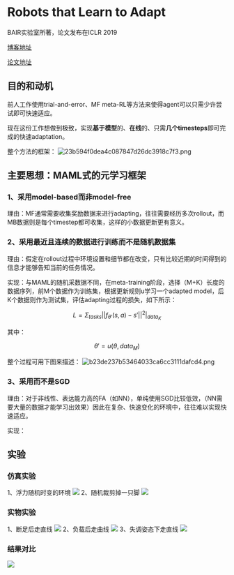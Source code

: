 # Robots that Learn to Adapt
BAIR实验室所著，论文发布在ICLR 2019

[博客地址](https://bair.berkeley.edu/blog/2019/05/06/robot-adapt/)

[论文地址](https://arxiv.org/pdf/1803.11347.pdf)

## 目的和动机
前人工作使用trial-and-error、MF meta-RL等方法来使得agent可以只需少许尝试即可快速适应。

现在这份工作想做到极致，实现**基于模型**的、**在线**的、只需**几个timesteps**即可完成的快速adaptation。

整个方法的框架：
![23b594f0dea4c087847d26dc3918c7f3.png](en-resource://database/500:0)

## 主要思想：MAML式的元学习框架
### 1、采用model-based而非model-free
理由：MF通常需要收集奖励数据来进行adapting，往往需要经历多次rollout，而MB数据则是每个timestep都可收集，这样的小数据更新更有意义。

### 2、采用最近且连续的数据进行训练而不是随机数据集
理由：假定在rollout过程中环境设置和细节都在改变，只有比较近期的时间得到的信息才能够告知当前的任务情况。

实现：与MAML的随机采数据不同，在meta-training阶段，选择（M+K）长度的数据序列，前M个数据作为训练集，根据更新规则u学习一个adapted model，后K个数据则作为测试集，评估adapting过程的损失，如下所示：

$$ L=\Sigma_{tasks}||f_{\theta'}(s,a)-s'||^2|_{data_K} $$

其中：

$$ \theta'=u(\theta,data_M) $$

整个过程可用下图来描述：
![b23de237b53464033ca6cc3111dafcd4.png](en-resource://database/502:0)

### 3、采用而不是SGD
理由：对于非线性、表达能力高的FA（如NN），单纯使用SGD比较低效，（NN需要大量的数据才能学习出效果）因此在复杂、快速变化的环境中，往往难以实现快速适应。

实现：

## 实验
### 仿真实验
1、浮力随机时变的环境 
![](http://bair.berkeley.edu/static/blog/adapt/fig5.gif)
2、随机裁剪掉一只脚
![](http://bair.berkeley.edu/static/blog/adapt/fig6.gif)
### 实物实验
1、断足后走直线
![](http://bair.berkeley.edu/static/blog/adapt/fig8.gif)
2、负载后走曲线
![](http://bair.berkeley.edu/static/blog/adapt/fig9.gif)
3、失调姿态下走直线
![](http://bair.berkeley.edu/static/blog/adapt/fig10.gif)
### 结果对比
![](http://bair.berkeley.edu/static/blog/adapt/fig11.png)

